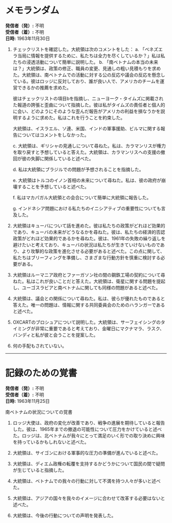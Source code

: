# メモランダム

**発信者（発）:** 不明  
**受信者（着）:** 不明  
**日時:** 1963年11月30日

1. チェックリストを確認した。大統領は次のコメントをした：
   a. 「ベネズエラ当局に情報を提供するために、私たちは全力を尽くしているか？」私は私たちの浸透活動について簡単に説明した。
   b. 「南ベトナムの本当の未来は？」大統領は、政策の修正、職員の変更、見通しの粗い見積もりを求めた。大統領は、南ベトナムでの活動に対する公の反応や議会の反応を懸念している。彼はロッジに反対しており、誰が良い人で、アメリカのチームを運営できるかの推薦を求めた。

   彼はチェックリストの項目bを指摘し、ニューヨーク・タイムズに掲載された報道の誇張と歪曲について指摘した。彼は私がタイムズの責任者と個人的に会い、どのようにそのような歪んだ報告がアメリカの利益を損なうかを説明するように求めた。私はこれを行うことを約束した。

   大統領は、イスラエル、ソ連、米国、インドの軍事援助、ビルマに関する報告についてはコメントをしなかった。

   c. 大統領は、ギリシャの見通しについて尋ねた。私は、カラマンリスが権力を取り戻すと予想していると答えた。大統領は、カラマンリスへの支援の撤回が彼の失脚に関係していると述べた。

   d. 私は大統領にブラジルでの問題が予想されることを指摘した。

   e. 大統領はトルコのイノン首相の未来について尋ねた。私は、彼の政府が崩壊することを予想していると述べた。

   f. 私はマカパガル大統領との会合について簡単に大統領に報告した。

   g. インドネシア問題における私たちのイニシアティブの重要性についても言及した。

2. 大統領はキューバについて話を進めた。彼は私たちの政策がどれほど効果的であり、キューバの未来がどうなるかを尋ねた。彼は、私たちの経済的否認政策がどれほど効果的であるかを尋ねた。彼は、1961年の失敗の繰り返しを避けたいと考えており、キューバの状況は私たちが生きていけないものであり、より攻撃的な政策を進化させる必要があると述べた。この点に関して、私たちはブリーフィングを準備し、さまざまな行動方針を慎重に検討する必要がある。

3. 大統領はルーマニア政府とファーガソン社の間の鋼鉄工場の契約について尋ねた。私はこれが良いことだと答えた。大統領は、衛星に関する問題を提起し、ユーゴスラビアと南ベトナムに関しても同様の問題があると述べた。

4. 大統領は、議会との関係について尋ねた。私は、彼らが優れたものであると答えた。唯一の問題は、情報に関する共同委員会のためのハランガーであると述べた。

5. OXCARTのブロシュアについて説明した。大統領は、サーフェイシングのタイミングが非常に重要であると考えており、金曜日にマクナマラ、ラスク、バンディと私が彼と会うことを提案した。

6. 何の手配もされていない。

---

# 記録のための覚書

**発信者（発）:** 不明  
**受信者（着）:** 不明  
**日時:** 1963年11月25日

南ベトナムの状況についての覚書

1. ロッジ大使は、政府の変化が改善であり、戦争の進展を期待していると報告した。彼は、1965年までの撤退の可能性について圧力をかけていると述べた。ロッジは、北ベトナムが我々にとって満足のいく形での取り決めに興味を持っているかもしれないと述べた。

2. 大統領は、サイゴンにおける軍事的な圧力の準備が進んでいると述べた。

3. 大統領は、ディエム政権の転覆を支持するかどうかについて国民の間で疑問が生じていると指摘した。

4. 大統領は、ベトナムでの我々の行動に対して不満を持つ人々が多いと述べた。

5. 大統領は、アジアの国々を我々のイメージに合わせて改革する必要はないと述べた。

6. 大統領は、今後の行動についての声明を発表した。